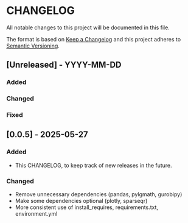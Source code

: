 # CHANGELOG
All notable changes to this project will be documented in this file.
 
The format is based on [Keep a Changelog](http://keepachangelog.com/)
and this project adheres to [Semantic Versioning](http://semver.org/).

## [Unreleased] - YYYY-MM-DD

### Added 

### Changed 

### Fixed

## [0.0.5] - 2025-05-27

### Added 
- This CHANGELOG, to keep track of new releases in the future. 
 
### Changed
- Remove unnecessary dependencies (pandas, pylgmath, gurobipy)
- Make some dependencies optional (plotly, sparseqr)
- More consistent use of install_requires, requirements.txt, environment.yml

